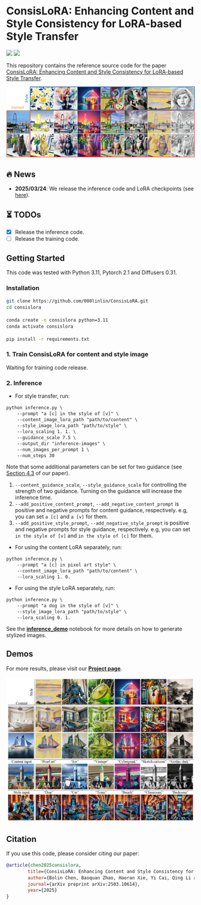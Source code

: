 # ConsisLoRA: Enhancing Content and Style Consistency for LoRA-based Style Transfer

<a href='https://ConsisLoRA.github.io/'><img src='https://img.shields.io/badge/Project-Page-green'></a>
<a href='https://arxiv.org/abs/2503.10614'><img src='https://img.shields.io/badge/arXiv-2503.10614-b31b1b.svg'></a>

This repository contains the reference source code for the paper 
[ConsisLoRA: Enhancing Content and Style Consistency for LoRA-based Style Transfer](https://arxiv.org/pdf/2503.10614).

![teaser](assets/teaser.png)


## 🔥 News
- **2025/03/24**: We release the inference code and LoRA checkpoints (see [here](https://huggingface.co/chenblin26)). 

## ⏳ TODOs
- [x] Release the inference code.
- [ ] Release the training code.

## Getting Started
This code was tested with Python 3.11, Pytorch 2.1 and Diffusers 0.31.
### Installation
```bash
git clone https://github.com/000linlin/ConsisLoRA.git
cd consislora

conda create -n consislora python=3.11
conda activate consislora

pip install -r requirements.txt
```

### 1. Train ConsisLoRA for content and style image
Waiting for training code release.

### 2. Inference
- For style transfer, run:
```
python inference.py \
    --prompt "a [c] in the style of [v]" \
    --content_image_lora_path "path/to/content" \
    --style_image_lora_path "path/to/style" \
    --lora_scaling 1. 1. \
    --guidance_scale 7.5 \
    --output_dir "inference-images" \
    --num_images_per_prompt 1 \
    --num_steps 30 
```
Note that some additional parameters can be set for two guidance (see [Section 4.3](https://arxiv.org/pdf/2503.10614) of our paper).
1. `--content_guidance_scale`, `--style_guidance_scale` for controlling the strength of two guidance. Turning on the guidance will increase the inference time.
2. `--add_positive_content_prompt`, `--add_negative_content_prompt` is positive and negative prompts for content guidance, respectively. e.g, you can set `a [c]` and `a [v]` for them.
3. `--add_positive_style_prompt`, `--add_negative_style_prompt` is positive and negative prompts for style guidance, respectively. e.g, you can set `in the style of [v]` and `in the style of [c]` for them.

- For using the content LoRA separately, run:
```
python inference.py \
    --prompt "a [c] in pixel art style" \
    --content_image_lora_path "path/to/content" \
    --lora_scaling 1. 0.
```

- For using the style LoRA separately, run:
```
python inference.py \
    --prompt "a dog in the style of [v]" \
    --style_image_lora_path "path/to/style" \
    --lora_scaling 0. 1.
```

See the [**inference_demo**][inference] notebook for more details on how to generate stylized images.

## Demos
For more results, please visit our <a href="https://ConsisLoRA.github.io/"><strong>Project page</strong></a>. 

![results](assets/results.png)

## Citation
If you use this code, please consider citing our paper:
```bibtex
@article{chen2025consislora,
        title={ConsisLoRA: Enhancing Content and Style Consistency for LoRA-based Style Transfer},
        author={Bolin Chen, Baoquan Zhao, Haoran Xie, Yi Cai, Qing Li and Xudong Mao},
        journal={arXiv preprint arXiv:2503.10614},
        year={2025}
} 
```

[inference]: inference_demo.ipynb